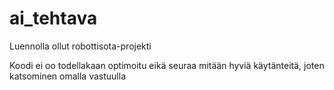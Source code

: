 # ai_tehtava
Luennolla ollut robottisota-projekti

Koodi ei oo todellakaan optimoitu eikä seuraa mitään hyviä käytänteitä, joten katsominen omalla vastuulla
